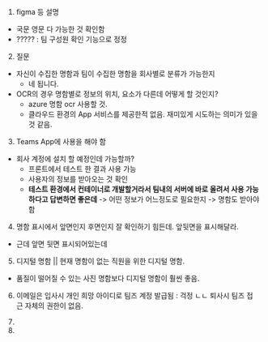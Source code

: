 1. figma 등 설명
- 국문 영문 다 가능한 것 확인함
- ????? : 팀 구성원 확인 기능으로 정정


2. 질문
- 자신이 수집한 명함과 팀이 수집한 명함을 회사별로 분류가 가능한지
  - 네 됩니다.
- OCR의 경우 명함별로 정보의 위치, 요소가 다른데 어떻게 할 것인지? 
  - azure 명함 ocr 사용할 것.
  - 클라우드 환경의 App 서비스를 제공한적 없음. 재미있게 시도하는 의미가 있을 것 같음.
  

3. Teams App에 사용을 해야 함
- 회사 계정에 설치 할 예정인데 가능할까?
  - 프론트에서 테스트 한 결과 사용 가능
  - 사용자의 정보를 받아오는 것 확인
  - **테스트 환경에서 컨테이너로 개발할거라서 팀내의 서버에 바로 올려서 사용 가능하다고 답변하면 좋은데**
  -> 어떤 정보가 어느정도로 필요한지
  -> 명함도 받아야 함 
   
4. 명함 표시에서 앞면인지 후면인지 잘 확인하기 힘든데. 앞뒷면을 표시해달라.
- 근데 앞면 뒷면 표시되어있는데

5. 디지털 명함 || 현재 명함이 없는 직원을 위한 디지털 명함.
- 품질이 떨어질 수 있는 사진 명함보다 디지털 명함이 훨씬 좋음.

6. 이메일은 입사시 개인 희망 아이디로 팀즈 계정 발급됨 : 걱정 ㄴㄴ
퇴사시 팀즈 접근 자체의 권한이 없음.

7.  

8. 
